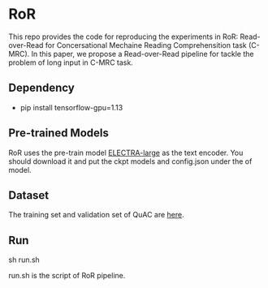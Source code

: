 # RoR

This repo provides the code for reproducing the experiments in RoR: Read-over-Read for Concersational Mechaine Reading Comprehensition task (C-MRC). In this paper, we propose a Read-over-Read pipeline for tackle the problem of long input in C-MRC task. 

## Dependency

- pip install tensorflow-gpu=1.13

## Pre-trained Models

RoR uses the pre-train model [ELECTRA-large](https://github.com/google-research/electra) as the text encoder. You should download it and put the ckpt models and config.json under the of model. 

## Dataset

The training set and validation set of QuAC are [here](https://quac.ai/).

## Run

sh run.sh

run.sh is the script of RoR pipeline.
